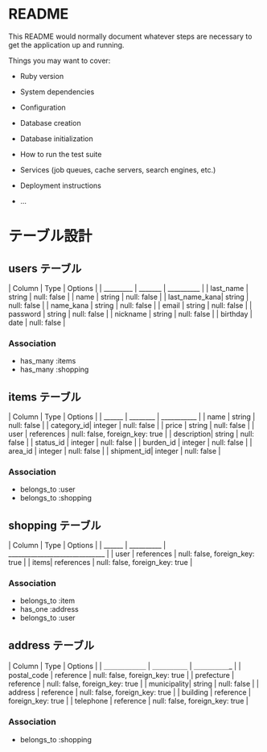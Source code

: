 # README

This README would normally document whatever steps are necessary to get the
application up and running.

Things you may want to cover:

* Ruby version

* System dependencies

* Configuration

* Database creation

* Database initialization

* How to run the test suite

* Services (job queues, cache servers, search engines, etc.)

* Deployment instructions

* ...
# テーブル設計

## users テーブル

| Column       | Type   | Options     |
| _________    | _______ | __________ |
| last_name     | string | null: false |
| name         | string | null: false |
| last_name_kana| string | null: false |
| name_kana    | string | null: false |
| email        | string | null: false |
| password     | string | null: false |
| nickname     | string | null: false |
| birthday     | date | null: false |


### Association

- has_many :items
- has_many :shopping 

## items テーブル

| Column     | Type    | Options     |
| ______     | ________ | ___________ |
| name       | string  | null: false |
| category_id| integer | null: false |
| price      | string  | null: false |
| user       | references  | null: false, foreign_key: true |
| description| string | null: false |
| status_id  | integer | null: false |
| burden_id  | integer | null: false |
| area_id    | integer | null: false |
| shipment_id| integer | null: false |

### Association

- belongs_to :user
- belongs_to :shopping

## shopping テーブル

| Column  | Type       | Options                        |
| ______  | __________ | ______________________________ |
| user | references | null: false, foreign_key: true |
| items| references | null: false, foreign_key: true |

### Association

- belongs_to :item
- has_one :address
- belongs_to :user

## address テーブル

| Column      | Type       | Options       |
| ＿＿＿＿＿＿  | ＿＿＿＿＿   |  ＿＿＿＿＿_   |
| postal_code | reference     | null: false, foreign_key: true  |
| prefecture  | reference     | null: false, foreign_key: true   |
| municipality| string        | null: false   |
| address     | reference     | null: false, foreign_key: true   |
| building    | reference     | foreign_key: true               |
| telephone   | reference     | null: false, foreign_key: true   |


### Association
- belongs_to :shopping